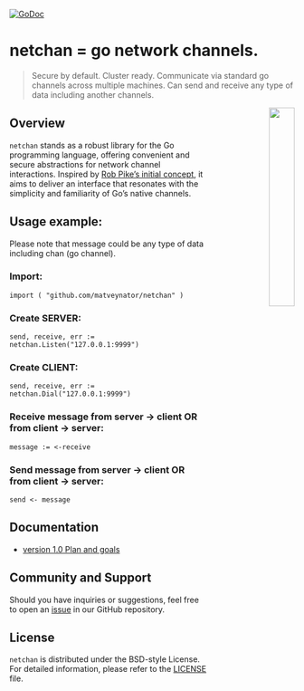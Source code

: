 [![GoDoc](https://godoc.org/github.com/matveynator/netchan?status.svg)](https://godoc.org/github.com/matveynator/netchan?flush=1)

# netchan = go network channels. 
> Secure by default. Cluster ready. Communicate via standard go channels across multiple machines. Can send and receive any type of data including another channels.

<p align="right">
<img align="right" property="og:image" src="https://repository-images.githubusercontent.com/710838463/86ad7361-2608-4a70-9197-e66883eb9914" width="30%">
</p>

## Overview
`netchan` stands as a robust library for the Go programming language, offering convenient and secure abstractions for network channel interactions. Inspired by [Rob Pike’s initial concept](https://github.com/matveynator/netchan-old), it aims to deliver an interface that resonates with the simplicity and familiarity of Go’s native channels.

## Usage example:
Please note that message could be any type of data including chan (go channel).

### Import:
`import ( "github.com/matveynator/netchan" )`

### Create SERVER:
`send, receive, err := netchan.Listen("127.0.0.1:9999")`

### Create CLIENT:
`send, receive, err := netchan.Dial("127.0.0.1:9999")`

### Receive message from server -> client OR from client -> server:
`message := <-receive`

### Send message from server -> client OR from client -> server:
`send <- message`

## Documentation
- [version 1.0 Plan and goals](wiki/v1-plan.md)

## Community and Support
  Should you have inquiries or suggestions, feel free to open an [issue](https://github.com/matveynator/netchan/issues) in our GitHub repository.

## License
  `netchan` is distributed under the BSD-style License. For detailed information, please refer to the [LICENSE](https://github.com/matveynator/netchan/blob/master/LICENSE) file.

